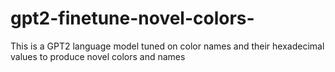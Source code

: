 # gpt2-finetune-novel-colors-
This is a GPT2 language model tuned on color names and their hexadecimal values to produce novel colors and names
